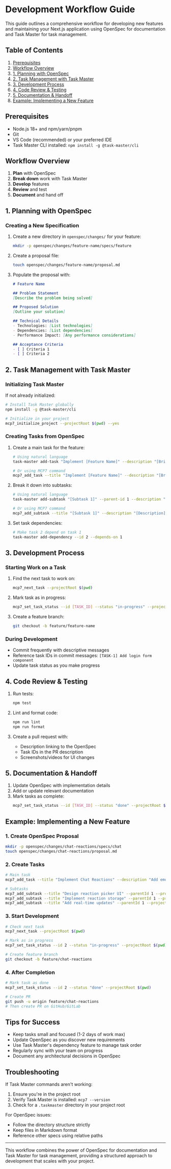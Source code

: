 # Development Workflow Guide

This guide outlines a comprehensive workflow for developing new features and maintaining your Next.js application using OpenSpec for documentation and Task Master for task management.

## Table of Contents
1. [Prerequisites](#prerequisites)
2. [Workflow Overview](#workflow-overview)
3. [1. Planning with OpenSpec](#1-planning-with-openspec)
4. [2. Task Management with Task Master](#2-task-management-with-task-master)
5. [3. Development Process](#3-development-process)
6. [4. Code Review & Testing](#4-code-review--testing)
7. [5. Documentation & Handoff](#5-documentation--handoff)
8. [Example: Implementing a New Feature](#example-implementing-a-new-feature)

## Prerequisites

- Node.js 18+ and npm/yarn/pnpm
- Git
- VS Code (recommended) or your preferred IDE
- Task Master CLI installed: `npm install -g @task-master/cli`

## Workflow Overview

1. **Plan** with OpenSpec
2. **Break down** work with Task Master
3. **Develop** features
4. **Review** and test
5. **Document** and hand off

## 1. Planning with OpenSpec

### Creating a New Specification

1. Create a new directory in `openspec/changes/` for your feature:
   ```bash
   mkdir -p openspec/changes/feature-name/specs/feature
   ```

2. Create a proposal file:
   ```bash
   touch openspec/changes/feature-name/proposal.md
   ```

3. Populate the proposal with:
   ```markdown
   # Feature Name
   
   ## Problem Statement
   [Describe the problem being solved]
   
   ## Proposed Solution
   [Outline your solution]
   
   ## Technical Details
   - Technologies: [List technologies]
   - Dependencies: [List dependencies]
   - Performance Impact: [Any performance considerations]
   
   ## Acceptance Criteria
   - [ ] Criteria 1
   - [ ] Criteria 2
   ```

## 2. Task Management with Task Master

### Initializing Task Master

If not already initialized:

```bash
# Install Task Master globally
npm install -g @task-master/cli

# Initialize in your project
mcp7_initialize_project --projectRoot $(pwd) --yes
```

### Creating Tasks from OpenSpec

1. Create a main task for the feature:
   ```bash
   # Using natural language
   task-master add-task "Implement [Feature Name]" --description "[Brief description from OpenSpec]" --tag enhancement
   
   # Or using MCP7 command
   mcp7_add_task --title "Implement [Feature Name]" --description "[Brief description from OpenSpec]" --tag "enhancement" --projectRoot $(pwd)
   ```

2. Break it down into subtasks:
   ```bash
   # Using natural language
   task-master add-subtask "[Subtask 1]" --parent-id 1 --description "[Description]"
   
   # Or using MCP7 command
   mcp7_add_subtask --title "[Subtask 1]" --description "[Description]" --parentId 1 --projectRoot $(pwd)
   ```

3. Set task dependencies:
   ```bash
   # Make task 2 depend on task 1
   task-master add-dependency --id 2 --depends-on 1
   ```

## 3. Development Process

### Starting Work on a Task

1. Find the next task to work on:
   ```bash
   mcp7_next_task --projectRoot $(pwd)
   ```

2. Mark task as in progress:
   ```bash
   mcp7_set_task_status --id [TASK_ID] --status "in-progress" --projectRoot $(pwd)
   ```

3. Create a feature branch:
   ```bash
   git checkout -b feature/feature-name
   ```

### During Development

- Commit frequently with descriptive messages
- Reference task IDs in commit messages: `[TASK-1] Add login form component`
- Update task status as you make progress

## 4. Code Review & Testing

1. Run tests:
   ```bash
   npm test
   ```

2. Lint and format code:
   ```bash
   npm run lint
   npm run format
   ```

3. Create a pull request with:
   - Description linking to the OpenSpec
   - Task IDs in the PR description
   - Screenshots/videos for UI changes

## 5. Documentation & Handoff

1. Update OpenSpec with implementation details
2. Add or update relevant documentation
3. Mark tasks as complete:
   ```bash
   mcp7_set_task_status --id [TASK_ID] --status "done" --projectRoot $(pwd)
   ```

## Example: Implementing a New Feature

### 1. Create OpenSpec Proposal
```bash
mkdir -p openspec/changes/chat-reactions/specs/chat
touch openspec/changes/chat-reactions/proposal.md
```

### 2. Create Tasks
```bash
# Main task
mcp7_add_task --title "Implement Chat Reactions" --description "Add emoji reactions to chat messages" --tag "enhancement" --projectRoot $(pwd)

# Subtasks
mcp7_add_subtask --title "Design reaction picker UI" --parentId 1 --projectRoot $(pwd)
mcp7_add_subtask --title "Implement reaction storage" --parentId 1 --projectRoot $(pwd)
mcp7_add_subtask --title "Add real-time updates" --parentId 1 --projectRoot $(pwd)
```

### 3. Start Development
```bash
# Check next task
mcp7_next_task --projectRoot $(pwd)

# Mark as in progress
mcp7_set_task_status --id 2 --status "in-progress" --projectRoot $(pwd)

# Create feature branch
git checkout -b feature/chat-reactions
```

### 4. After Completion
```bash
# Mark task as done
mcp7_set_task_status --id 2 --status "done" --projectRoot $(pwd)

# Create PR
git push -u origin feature/chat-reactions
# Then create PR on GitHub/GitLab
```

## Tips for Success

- Keep tasks small and focused (1-2 days of work max)
- Update OpenSpec as you discover new requirements
- Use Task Master's dependency feature to manage task order
- Regularly sync with your team on progress
- Document any architectural decisions in OpenSpec

## Troubleshooting

If Task Master commands aren't working:
1. Ensure you're in the project root
2. Verify Task Master is installed: `mcp7 --version`
3. Check for a `.taskmaster` directory in your project root

For OpenSpec issues:
- Follow the directory structure strictly
- Keep files in Markdown format
- Reference other specs using relative paths

---

This workflow combines the power of OpenSpec for documentation and Task Master for task management, providing a structured approach to development that scales with your project.
